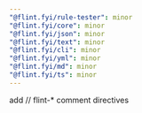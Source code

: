 ```yaml
---
"@flint.fyi/rule-tester": minor
"@flint.fyi/core": minor
"@flint.fyi/json": minor
"@flint.fyi/text": minor
"@flint.fyi/cli": minor
"@flint.fyi/yml": minor
"@flint.fyi/md": minor
"@flint.fyi/ts": minor
---
```


add // flint-\* comment directives
